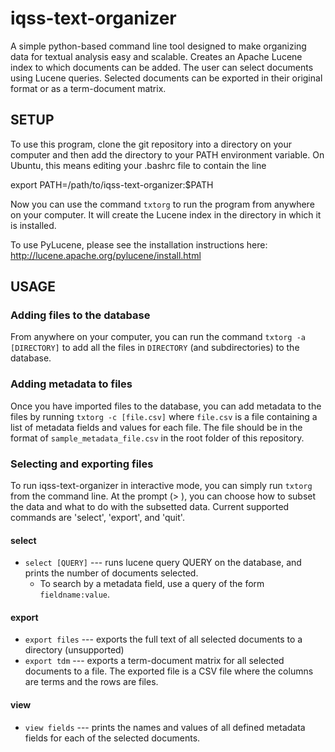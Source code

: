 iqss-text-organizer
===================

A simple python-based command line tool designed to make organizing data for textual analysis easy and scalable. Creates
an Apache Lucene index to which documents can be added. The user can select documents using Lucene queries. Selected 
documents can be exported in their original format or as a term-document matrix.

SETUP
----------

To use this program, clone the git repository into a directory on your computer and then add the directory to your PATH environment variable. On Ubuntu, this means editing your .bashrc file to contain the line 

export PATH=/path/to/iqss-text-organizer:$PATH

Now you can use the command `txtorg` to run the program from anywhere on your computer. It will create the Lucene index in the directory in which it is installed.

To use PyLucene, please see the installation instructions here:
http://lucene.apache.org/pylucene/install.html

USAGE
-----------

### Adding files to the database

From anywhere on your computer, you can run the command `txtorg -a [DIRECTORY]` to add all the files in `DIRECTORY` (and subdirectories) to the database. 

### Adding metadata to files
Once you have imported files to the database, you can add metadata to the files by running `txtorg -c [file.csv]` where `file.csv` is a file containing a list of metadata fields and values for each file. The file should be in the format of `sample_metadata_file.csv` in the root folder of this repository.

### Selecting and exporting files

To run iqss-text-organizer in interactive mode, you can simply run `txtorg` from the command line. At the prompt (> ), you can choose how to subset the data and what to do with the subsetted data. Current supported commands are 'select', 'export', and 'quit'.

#### select

* `select [QUERY]` --- runs lucene query QUERY on the database, and prints the number of documents selected.
  * To search by a metadata field, use a query of the form `fieldname:value`. 


#### export

* `export files` --- exports the full text of all selected documents to a directory (unsupported)
* `export tdm` --- exports a term-document matrix for all selected documents to a file. The exported file is a CSV file where the columns are terms and the rows are files.

#### view

* `view fields` --- prints the names and values of all defined metadata fields for each of the selected documents.
